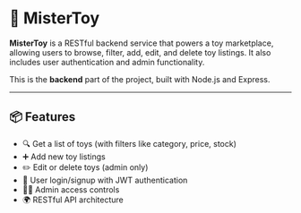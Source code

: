 # 🧸 MisterToy

**MisterToy** is a RESTful backend service that powers a toy marketplace, allowing users to browse, filter, add, edit, and delete toy listings. It also includes user authentication and admin functionality.

This is the **backend** part of the project, built with Node.js and Express.

---

## 📦 Features

- 🔍 Get a list of toys (with filters like category, price, stock)
- ➕ Add new toy listings
- ✏️ Edit or delete toys (admin only)
- 🔐 User login/signup with JWT authentication
- 🧑‍💼 Admin access controls
- 🌍 RESTful API architecture
